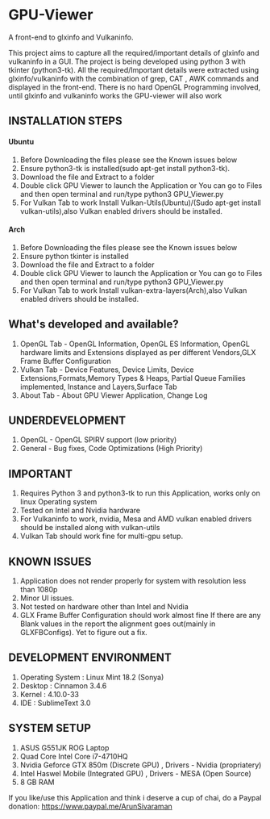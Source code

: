 ﻿# GPU-Viewer
A front-end to glxinfo and Vulkaninfo. 

This project aims to capture all the required/important details of glxinfo and vulkaninfo in a GUI. The project is being developed using python 3 with tkinter (python3-tk). All the required/Important details were extracted using glxinfo/vulkaninfo with the combination of grep, CAT , AWK commands and displayed in the front-end. There is no hard OpenGL Programming involved, until glxinfo and vulkaninfo works the GPU-viewer will also work


## INSTALLATION STEPS

#### Ubuntu

1. Before Downloading the files please see the Known issues below
2. Ensure python3-tk is installed(sudo apt-get install python3-tk).
3. Download the file and Extract to a folder
4. Double click GPU Viewer to launch the Application or You can go to Files and then open terminal and run/type python3 GPU_Viewer.py
5. For Vulkan Tab to work Install Vulkan-Utils(Ubuntu)/(Sudo apt-get install vulkan-utils),also Vulkan enabled drivers should be installed.

#### Arch 

1. Before Downloading the files please see the Known issues below
2. Ensure python tkinter is installed
3. Download the file and Extract to a folder
4. Double click GPU Viewer to launch the Application or You can go to Files and then open terminal and run/type python3 GPU_Viewer.py
5. For Vulkan Tab to work Install vulkan-extra-layers(Arch),also Vulkan enabled drivers should be installed.


## What's developed and available?

1. OpenGL Tab - OpenGL Information, OpenGL ES Information, OpenGL hardware limits and Extensions displayed as per different Vendors,GLX Frame Buffer Configuration
2. Vulkan Tab - Device Features, Device Limits, Device Extensions,Formats,Memory Types & Heaps, Partial Queue Families implemented, Instance and Layers,Surface Tab
3. About Tab - About GPU Viewer Application, Change Log


## UNDERDEVELOPMENT

1. OpenGL - OpenGL SPIRV support (low priority)
2. General - Bug fixes, Code Optimizations (High Priority)

## IMPORTANT

1. Requires Python 3 and python3-tk to run this Application, works only on linux Operating system
2. Tested on Intel and Nvidia hardware
3. For Vulkaninfo to work, nvidia, Mesa and AMD vulkan enabled drivers should be installed along with vulkan-utils
4. Vulkan Tab should work fine for multi-gpu setup.

## KNOWN ISSUES

1. Application does not render properly for system with resolution less than 1080p
2. Minor UI issues.
3. Not tested on hardware other than Intel and Nvidia
4. GLX Frame Buffer Configuration should work almost fine If there are any Blank values in the report the alignment   goes out(mainly in GLXFBConfigs). Yet to figure out a fix.

## DEVELOPMENT ENVIRONMENT

1. Operating System : Linux Mint 18.2 (Sonya)
2. Desktop : Cinnamon 3.4.6
3. Kernel : 4.10.0-33
4. IDE : SublimeText 3.0

## SYSTEM SETUP

1. ASUS G551JK ROG Laptop
2. Quad Core Intel Core i7-4710HQ
3. Nvidia Geforce GTX 850m (Discrete GPU) , Drivers - Nvidia (propriatery) 
4. Intel Haswel Mobile (Integrated GPU) , Drivers - MESA (Open Source)
5. 8 GB RAM

If you like/use this Application and think i deserve a cup of chai, do a Paypal donation: https://www.paypal.me/ArunSivaraman
